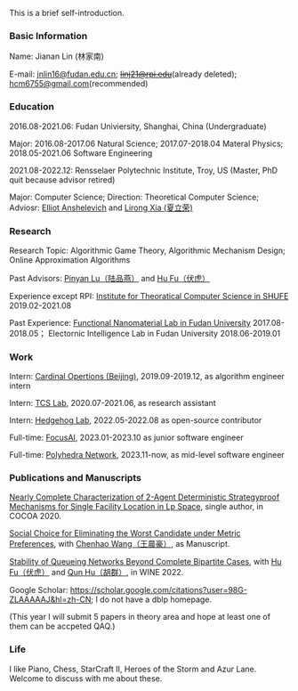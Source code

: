 This is a brief self-introduction.

### Basic Information

Name: Jianan Lin (林家南)

E-mail: jnlin16@fudan.edu.cn; <del>linj21@rpi.edu</del>(already deleted); hcm6755@gmail.com(recommended)

### Education

2016.08-2021.06: Fudan Univiersity, Shanghai, China (Undergraduate)

Major: 2016.08-2017.06 Natural Science; 2017.07-2018.04 Materal Physics; 2018.05-2021.06 Software Engineering

2021.08-2022.12: Rensselaer Polytechnic Institute, Troy, US (Master, PhD quit because advisor retired)

Major: Computer Science; Direction: Theoretical Computer Science; Adviosr: [Elliot Anshelevich](https://www.cs.rpi.edu/~eanshel/) and [Lirong Xia (夏立荣)](https://www.cs.rpi.edu/~xial/)

### Research

Research Topic: Algorithmic Game Theory, Algorithmic Mechanism Design; Online Approximation Algorithms

Past Advisors: [Pinyan Lu（陆品燕）](http://itcs.shufe.edu.cn/pinyan/) and [Hu Fu（伏虎）](https://www.fuhuthu.com/)

Experience except RPI: [Institute for Theoratical Computer Science in SHUFE](http://itcs.shufe.edu.cn/) 2019.02-2021.08

Past Experience: [Functional Nanomaterial Lab in Fudan University](http://ms.fudan.edu.cn/fxs/index.html) 2017.08-2018.05；
Electornic Intelligence Lab in Fudan University 2018.06-2019.01

### Work

Intern: [Cardinal Opertions (Beijing)](https://www.shanshu.ai/), 2019.09-2019.12, as algorithm engineer intern

Intern: [TCS Lab](https://www.tcs-lab.com), 2020.07-2021.06, as research assistant

Intern: [Hedgehog Lab](https://hlab.app), 2022.05-2022.08 as open-source contributor

Full-time: [FocusAI](https://focusai.com), 2023.01-2023.10 as junior software engineer

Full-time: [Polyhedra Network](https://polyhedra.network/), 2023.11-now, as mid-level software engineer

### Publications and Manuscripts

[Nearly Complete Characterization of 2-Agent Deterministic Strategyproof Mechanisms for Single Facility Location in Lp Space](https://arxiv.org/abs/2011.13133), single author, in COCOA 2020.

[Social Choice for Eliminating the Worst Candidate under Metric Preferences](https://github.com/LinJianan/A-Manuscript-of-Social-Choice), with [Chenhao Wang（王晨豪）](https://chenhwang4.github.io/homepage), as Manuscript.
<!-- (covered by Nisarg Shah's work in FOCS 2020) -->

[Stability of Queueing Networks Beyond Complete Bipartite Cases](https://arxiv.org/abs/2210.07632), with [Hu Fu（伏虎）](https://www.fuhuthu.com/) and [Qun Hu（胡群）](https://itcs.sufe.edu.cn/54/3b/c10501a152635/page.htm), in WINE 2022.

Google Scholar: https://scholar.google.com/citations?user=98G-ZLAAAAAJ&hl=zh-CN; I do not have a dblp homepage.

(This year I will submit 5 papers in theory area and hope at least one of them can be accpeted QAQ.)

### Life

I like Piano, Chess, StarCraft II, Heroes of the Storm and Azur Lane. Welcome to discuss with me about these.
